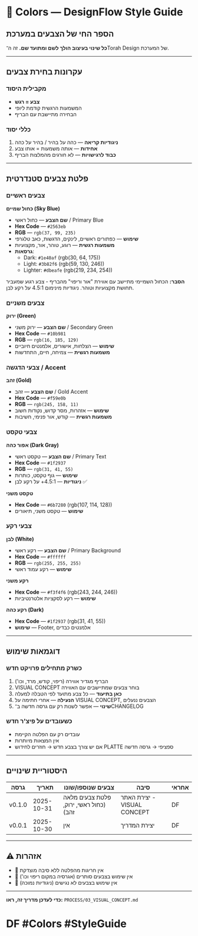 # 🎨 Colors — DesignFlow Style Guide

## הספר החי של הצבעים במערכת

**כל שינוי בעיצוב הולך לשם ומתועד שם.**
זה ה־Torah Design של המערכת.

---

## עקרונות בחירת צבעים

### מקבילית היסוד

* **צבע = רגש**
* המשמעות הרגשית קודמת ליופי
* הבחירה מתיישבת עם הבריף

### כללי יסוד

1. **ניגודיות קריאה** — כהה על בהיר / בהיר על כהה
2. **אחידות** — אותה משמעות = אותו צבע
3. **כבוד לרגישויות** — לא חורגים מהמלצות הבריף

---

## פלטת צבעים סטנדרטית

### צבעים ראשיים

**כחול שמיים (Sky Blue)**

* **שם הצבע** — כחול ראשי / Primary Blue
* **Hex Code** — `#2563eb`
* **RGB** — `rgb(37, 99, 235)`
* **שימוש** — כפתורים ראשיים, לינקים, הדגשות, כאב טלגרפי
* **משמעות רגשית** — רוגע, טוהר, אור, מקצועיות
* **גרסאות**:
  * Dark: `#1e40af` (rgb(30, 64, 175))
  * Light: `#3b82f6` (rgb(59, 130, 246))
  * Lighter: `#dbeafe` (rgb(219, 234, 254))

**הסבר:** הכחול השמיימי מתיישב עם אווירת "אור וריפוי" מהבריף - צבע רגוע שמעביר תחושת מקצועיות וטוהר. ניגודיות מינימום 4.5:1 על רקע לבן.

### צבעים משניים

**ירוק (Green)**

* **שם הצבע** — ירוק משני / Secondary Green
* **Hex Code** — `#10b981`
* **RGB** — `rgb(16, 185, 129)`
* **שימוש** — הצלחות, אישורים, אלמנטים חיוביים
* **משמעות רגשית** — צמיחה, חיים, התחדשות

### צבעי הדגשה / Accent

**זהב (Gold)**

* **שם הצבע** — זהב / Gold Accent
* **Hex Code** — `#f59e0b`
* **RGB** — `rgb(245, 158, 11)`
* **שימוש** — אזהרות, מסר קדוש, נקודות חשוב
* **משמעות רגשית** — קודש, אור פנימי, חשיבות

### צבעי טקסט

**אפור כהה (Dark Gray)**

* **שם הצבע** — טקסט ראשי / Primary Text
* **Hex Code** — `#1f2937`
* **RGB** — `rgb(31, 41, 55)`
* **שימוש** — גוף טקסט, כותרות
* **ניגודיות** — 4.5:1+ על רקע לבן ✅

**טקסט משני**
* **Hex Code** — `#6b7280` (rgb(107, 114, 128))
* **שימוש** — טקסט משני, תיאורים

### צבעי רקע

**לבן (White)**

* **שם הצבע** — רקע ראשי / Primary Background
* **Hex Code** — `#ffffff`
* **RGB** — `rgb(255, 255, 255)`
* **שימוש** — רקע עמוד ראשי

**רקע משני**
* **Hex Code** — `#f3f4f6` (rgb(243, 244, 246))
* **שימוש** — רקע לסקציות אלטרנטיביות

**רקע כהה (Dark)**
* **Hex Code** — `#1f2937` (rgb(31, 41, 55))
* **שימוש** — Footer, אלמנטים כבדים

---

## דוגמאות שימוש

### כשרק מתחילים פרויקט חדש

1. הבריף מגדיר אווירה (ריפוי, קודש, מרד, וכו')
2. VISUAL CONCEPT בוחר צבעים שמתיישבים עם האווירה
3. **כאן בתיעוד** — כל צבע מתועד לפי הטבלה למעלה
4. **הנעילה** — אחרי חתימה על VISUAL CONCEPT, הצבעים ננעלים
5. **שינוי** — אפשר לשנות רק עם גרסה חדשה ב־CHANGELOG

### כשעובדים על פיצ'ר חדש

* עובדים רק עם הפלטה הקיימת
* אין המצאות מיותרות
* אם יש צורך בצבע חדש → חוזרים לחידוש PLATTE ספציפי → גרסה חדשה

---

## היסטוריית שינויים

| גרסה | תאריך | צבעים שנוספו/שונו | סיבה | אחראי |
|-------|--------|-------------------|------|-------|
| v0.1.0 | 2025-10-31 | פלטת צבעים מלאה (כחול ראשי, ירוק, זהב) | יצירת האתר - VISUAL CONCEPT | DF |
| v0.0.1 | 2025-10-30 | אין | יצירת המדריך | DF |

---

## ⚠️ אזהרות

* 🚫 אין חריגות מהפלטה ללא סיבה מוצדקת
* 🚫 אין שימוש בצבעים סותרים (אגרסיה במקום ריפוי וכו')
* 🚫 אין שימוש בצבעים לא נגישים (ניגודיות נמוכה)

---

**כדי לעדכן מדריך זה, ראו:** `PROCESS/03_VISUAL_CONCEPT.md`

# DF #Colors #StyleGuide
